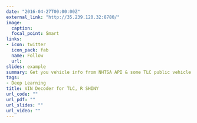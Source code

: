 ```yaml
---
date: "2016-04-27T00:00:00Z"
external_link: "http://35.239.120.32:8780/"
image:
  caption: 
  focal_point: Smart
links:
- icon: twitter
  icon_pack: fab
  name: Follow
  url: 
slides: example
summary: Get you vehicle info from NHTSA API & some TLC public vehicle stats.
tags:
- Deep Learning
title: VIN Decoder for TLC, R SHINY
url_code: ""
url_pdf: ""
url_slides: ""
url_video: ""
---
```

